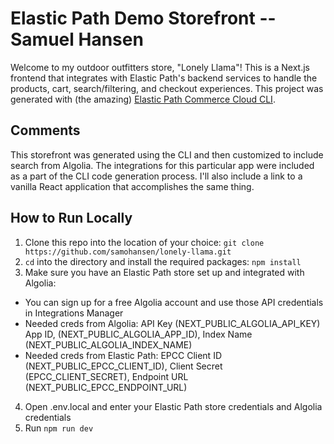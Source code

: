 # Elastic Path Demo Storefront -- Samuel Hansen

Welcome to my outdoor outfitters store, "Lonely Llama"! This is a Next.js frontend that integrates with 
Elastic Path's backend services to handle the products, cart, search/filtering, and checkout experiences.
This project was generated with (the amazing) [Elastic Path Commerce Cloud CLI](https://www.elasticpath.com/).

## Comments
This storefront was generated using the CLI and then customized to include search from Algolia. The integrations for this particular app were included as a part of the CLI 
code generation process. I'll also include a link to a vanilla React application that accomplishes the same thing.

## How to Run Locally
1. Clone this repo into the location of your choice: `git clone https://github.com/samohansen/lonely-llama.git`
2. `cd` into the directory and install the required packages: `npm install`
3. Make sure you have an Elastic Path store set up and integrated with Algolia:
  - You can sign up for a free Algolia account and use those API credentials in Integrations Manager
  - Needed creds from Algolia: API Key (NEXT_PUBLIC_ALGOLIA_API_KEY) App ID, (NEXT_PUBLIC_ALGOLIA_APP_ID), Index Name (NEXT_PUBLIC_ALGOLIA_INDEX_NAME)
  - Needed creds from Elastic Path: EPCC Client ID (NEXT_PUBLIC_EPCC_CLIENT_ID), Client Secret (EPCC_CLIENT_SECRET), Endpoint URL (NEXT_PUBLIC_EPCC_ENDPOINT_URL)
4. Open .env.local and enter your Elastic Path store credentials and Algolia credentials
5. Run `npm run dev`